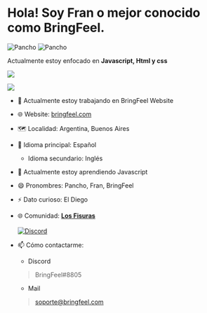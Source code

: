 <h1>Hola! Soy Fran o mejor conocido como BringFeel.</h1>
<p> <img src="https://komarev.com/ghpvc/?username=BringFeel" alt="Pancho" />
<img src="https://discordapp.com/api/guilds/703772175949234226/widget.png" alt="Pancho" /> </p>
<p>Actualmente estoy enfocado en <b>Javascript, Html y css</b></p>
<p><img" src="https://github-readme-stats.vercel.app/api/top-langs/?username=BringFeel&layout=compact&theme=light"></p>
  
<p><img align="center" src="https://github-readme-stats.vercel.app/api?username=BringFeel&show_icons=true&text_color=5baddf&icon_color=FFF&theme=tokyonight""></p>
<p><img align="center" s<p align="center"><img align="center" src="https://github-readme-stats.vercel.app/api/top-langs/?username=BringFeel&layout=compact&text_color=5baddf&icon_color=FFF&theme=tokyonight""></p>

- 🔭 Actualmente estoy trabajando en BringFeel Website
- 🌐 Website: [bringfeel.com](https://bringfeel.com/)
- 🗺️ Localidad: Argentina, Buenos Aires
- 💬 Idioma principal: Español
  - Idioma secundario: Inglés
- 🌱 Actualmente estoy aprendiendo Javascript
- 😄 Pronombres: Pancho, Fran, BringFeel
- ⚡ Dato curioso: El Diego
- 🌐 Comunidad: <b>[Los Fisuras](https://bringfeel.com/links/link-los-fisuras-discord)</b>\
  \
[![Discord](https://discordapp.com/api/guilds/703772175949234226/widget.png)](https://bringfeel.com/links/link-los-fisuras-discord)
- 📫 Cómo contactarme:
  
  - Discord
  >BringFeel#8805
  - Mail
  >soporte@bringfeel.com
